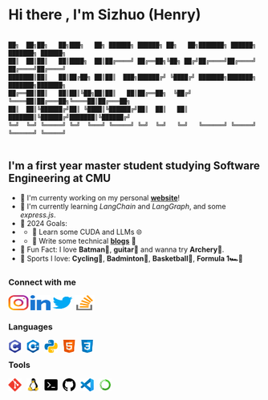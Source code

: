 # **Hi there** , I'm **Sizhuo (Henry)**

```

██╗  ██╗██╗   ██╗███╗   ██╗ ██████╗ ██████╗ ██╗   ██╗███████╗ ██████╗ ███████╗ ██████╗ 
██║  ██║██║   ██║████╗  ██║██╔════╝ ██╔══██╗╚██╗ ██╔╝██╔════╝██╔════╝ ██╔════╝██╔════╝ 
███████║██║   ██║██╔██╗ ██║██║  ███╗██████╔╝ ╚████╔╝ ███████╗███████╗ ███████╗███████╗ 
██╔══██║██║   ██║██║╚██╗██║██║   ██║██╔══██╗  ╚██╔╝  ╚════██║██╔═══██╗╚════██║██╔═══██╗
██║  ██║╚██████╔╝██║ ╚████║╚██████╔╝██║  ██║   ██║   ███████║╚██████╔╝███████║╚██████╔╝
╚═╝  ╚═╝ ╚═════╝ ╚═╝  ╚═══╝ ╚═════╝ ╚═╝  ╚═╝   ╚═╝   ╚══════╝ ╚═════╝ ╚══════╝ ╚═════╝ 
                                                                                       
```

## I'm a first year master student studying **Software Engineering** at **CMU**

- 📝 I'm currenty working on my personal **[website]**!
- 🌱 I'm currently learning *LangChain* and *LangGraph*, and some *express.js*.
- 🚩 2024 Goals:
- - 🔲 Learn some CUDA and LLMs 🌐
- - 🔲 Write some technical **[blogs]** 📂
- 👀 Fun Fact: I love **Batman🦇**, **guitar🎸** and wanna try **Archery🏹**.
- 🏃 Sports I love: **Cycling🚴**, **Badminton🏸**, **Basketball🏀**, **Formula 1🏎️🏁**

### Connect with me

[<img align="center" src="img/instagram.svg" alt="Instagram" height="30" width="40" />][Instagram]
[<img align="center" src="img/linkedin.svg" alt="Linkedin" height="30" width="40" />][Linkedin]
[<img align="center" src="img/twitter.svg" alt="Twitter" height="30" width="40" />][Twitter]
[<img align="center" src="img/stack-overflow.svg" alt="Stack-Overflow" height="30" width="40" />][Stack-Overflow]


### Languages
<!-- svg source website -->

[<img align="left" alt="C" width="26px" src="img/c.svg" style="padding-right:10px;" />](http://www.open-std.org/jtc1/sc22/wg14/)
[<img align="left" alt="C++" width="26px" src="img/cpp.svg" style="padding-right:10px;" />](https://isocpp.org/)
[<img align="left" alt="Python" width="26px" src="img/python.svg" style="padding-right:10px;" />](https://www.python.org/)
[<img align="left" alt="HTML" width="26px" src="img/html.svg" style="padding-right:10px;" />](https://html.spec.whatwg.org/)
[<img align="left" alt="CSS" width="26px" src="img/css.svg" style="padding-right:10px;" />](https://www.w3.org/TR/CSS/#css)


<br>

### Tools
[<img align="left" alt="Git" width="26px" src="img/git.svg" style="padding-right:10px;" />](https://git-scm.com/)
[<img align="left" alt="Linux" width="26px" src="img/linux.svg" style="padding-right:10px;" />](https://www.linux.org/)
[<img align="left" alt="Terminal" width="26px" src="img/terminal.svg" style="padding-right:10px;" />](https://www.gnu.org/software/bash/)
[<img align="left" alt="Github" width="26px" src="img/github.svg" style="padding-right:10px;" />](https://github.com/)
[<img align="left" alt="Visual Studio Code" width="26px" src="img/vscode.svg" style="padding-right:10px;" />](https://code.visualstudio.com/)
[<img align="left" alt="Anaconda" width="26px" src="img/anaconda.svg" style="padding-right:10px;" />](https://www.anaconda.com/)



[website]: https://www.hungry5656.com
[Twitter]: https://twitter.com/hungry5656
[Instagram]: https://instagram.com/hungry5656_
[Linkedin]: https://www.linkedin.com/in/sizhuo-sun/
[Stack-Overflow]: https://stackoverflow.com/users/11640053/
[blogs]: https://blog.hungry5656.com
